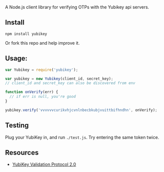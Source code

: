 A Node.js client library for verifying OTPs with the Yubikey api servers.

## Install

`npm install yubikey`

Or fork this repo and help improve it.

## Usage:

```javascript
var Yubikey = require('yubikey');

var yubikey = new Yubikey(client_id, secret_key);
// client_id and secret_key can also be discovered from env

function onVerify(err) {
  // if err is null, you're good
}

yubikey.verify('vvvvvvcurikvhjcvnlnbecbkubjvuittbifhndhn', onVerify);
```

## Testing

Plug your YubiKey in, and run `./test.js`.  Try entering the same token twice.

## Resources

- [YubiKey Validation Protocol 2.0](http://code.google.com/p/yubikey-val-server-php/wiki/ValidationProtocolV20)

